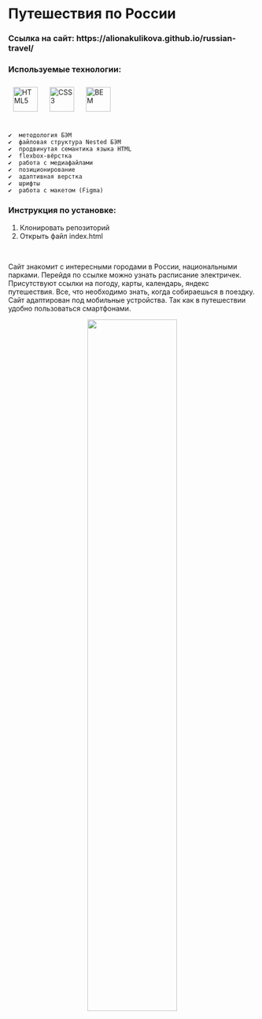 # __Путешествия по России__

<h3>Ссылка на сайт: https://alionakulikova.github.io/russian-travel/ </h3>

###  Используемые технологии: 
<div align="left">
 <a href="https://en.wikipedia.org/wiki/HTML5" target="_blank"><img style="margin: 10px" src="https://profilinator.rishav.dev/skills-assets/html5-original-wordmark.svg" alt="HTML5" height="50" /></a> 
<a href="https://www.w3schools.com/css/" target="_blank"><img style="margin: 10px" src="https://profilinator.rishav.dev/skills-assets/css3-original-wordmark.svg" alt="CSS3" height="50" /></a>   
 <a href="http://getbem.com/" target="_blank"><img style="margin: 10px" src="https://profilinator.rishav.dev/skills-assets/bem.svg" alt="BEM" height="50" /></a>  
</div>

<br/>

    ✔️  методология БЭМ 
    ✔️  файловая структура Nested БЭМ 
    ✔️  продвинутая семантика языка HTML
    ✔️  flexbox-вёрстка
    ✔️  работа с медиафайлами
    ✔️  позиционирование 
    ✔️  адаптивная верстка
    ✔️  шрифты
    ✔️  работа с макетом (Figma)

### Инструкция по установке:
1. Клонировать репозиторий
2. Открыть файл index.html
<br/>


 <p>Сайт знакомит с интересными городами в России, национальными парками. Перейдя по ссылке можно узнать расписание электричек. Присутствуют ссылки на погоду, карты, календарь, яндекс путешествия. Все, что необходимо знать, когда собираешься в поездку. Сайт адаптирован под мобильные устройства. Так как в путешествии удобно пользоваться смартфонами. </p>
<div align="center">
<img src="https://sun9-47.userapi.com/impg/J42cjsXQizbv6hIlu_rL_zP8fbkip3Z-Bq9qBg/XeBB2tWOkTc.jpg?size=880x961&quality=95&sign=74fb4650866022002ccc24265285cdda&c_uniq_tag=ix_vOYeC0soVwA0lwbZg2TXnIQalshj4kmcelDj999g&type=album" align="center" style="width: 60%" />
</div>  
